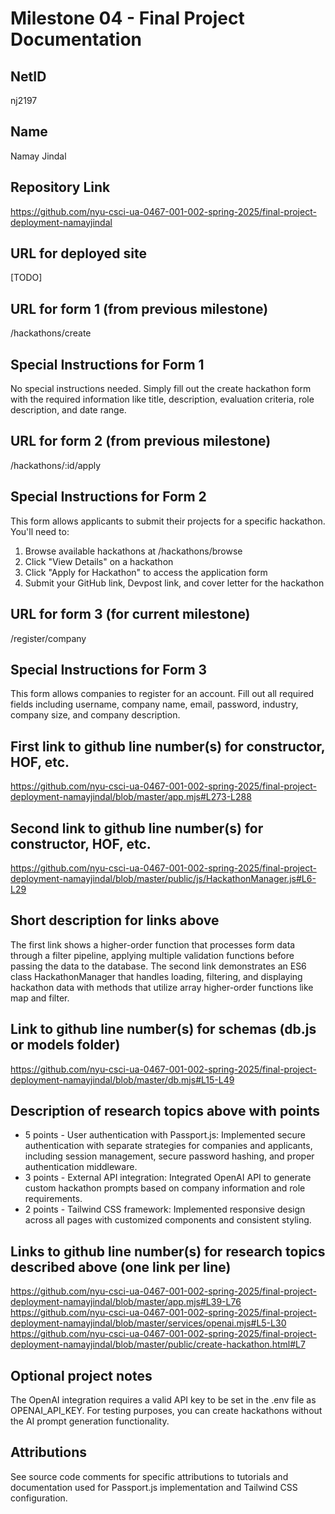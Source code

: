 # Milestone 04 - Final Project Documentation

## NetID
nj2197

## Name
Namay Jindal

## Repository Link
https://github.com/nyu-csci-ua-0467-001-002-spring-2025/final-project-deployment-namayjindal

## URL for deployed site 
[TODO]

## URL for form 1 (from previous milestone) 
/hackathons/create

## Special Instructions for Form 1
No special instructions needed. Simply fill out the create hackathon form with the required information like title, description, evaluation criteria, role description, and date range.

## URL for form 2 (from previous milestone)
/hackathons/:id/apply

## Special Instructions for Form 2
This form allows applicants to submit their projects for a specific hackathon. You'll need to:
1. Browse available hackathons at /hackathons/browse
2. Click "View Details" on a hackathon
3. Click "Apply for Hackathon" to access the application form
4. Submit your GitHub link, Devpost link, and cover letter for the hackathon

## URL for form 3 (for current milestone) 
/register/company

## Special Instructions for Form 3
This form allows companies to register for an account. Fill out all required fields including username, company name, email, password, industry, company size, and company description.

## First link to github line number(s) for constructor, HOF, etc.
https://github.com/nyu-csci-ua-0467-001-002-spring-2025/final-project-deployment-namayjindal/blob/master/app.mjs#L273-L288

## Second link to github line number(s) for constructor, HOF, etc.
https://github.com/nyu-csci-ua-0467-001-002-spring-2025/final-project-deployment-namayjindal/blob/master/public/js/HackathonManager.js#L6-L29

## Short description for links above
The first link shows a higher-order function that processes form data through a filter pipeline, applying multiple validation functions before passing the data to the database. The second link demonstrates an ES6 class HackathonManager that handles loading, filtering, and displaying hackathon data with methods that utilize array higher-order functions like map and filter.

## Link to github line number(s) for schemas (db.js or models folder)
https://github.com/nyu-csci-ua-0467-001-002-spring-2025/final-project-deployment-namayjindal/blob/master/db.mjs#L15-L49

## Description of research topics above with points
- 5 points - User authentication with Passport.js: Implemented secure authentication with separate strategies for companies and applicants, including session management, secure password hashing, and proper authentication middleware.
- 3 points - External API integration: Integrated OpenAI API to generate custom hackathon prompts based on company information and role requirements.
- 2 points - Tailwind CSS framework: Implemented responsive design across all pages with customized components and consistent styling.

## Links to github line number(s) for research topics described above (one link per line)
https://github.com/nyu-csci-ua-0467-001-002-spring-2025/final-project-deployment-namayjindal/blob/master/app.mjs#L39-L76
https://github.com/nyu-csci-ua-0467-001-002-spring-2025/final-project-deployment-namayjindal/blob/master/services/openai.mjs#L5-L30
https://github.com/nyu-csci-ua-0467-001-002-spring-2025/final-project-deployment-namayjindal/blob/master/public/create-hackathon.html#L7

## Optional project notes 
The OpenAI integration requires a valid API key to be set in the .env file as OPENAI_API_KEY. For testing purposes, you can create hackathons without the AI prompt generation functionality.

## Attributions
See source code comments for specific attributions to tutorials and documentation used for Passport.js implementation and Tailwind CSS configuration.